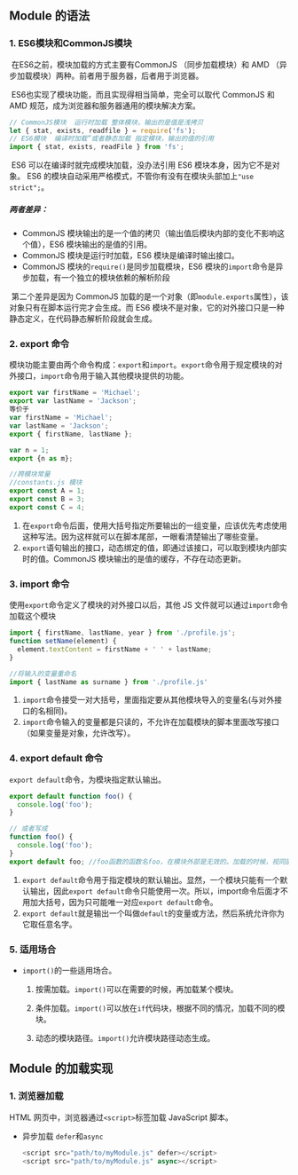 ## Module 的语法

### 1. ES6模块和CommonJS模块

​		在ES6之前，模块加载的方式主要有CommonJS （同步加载模块）和 AMD （异步加载模块）两种。前者用于服务器，后者用于浏览器。

​		ES6也实现了模块功能，而且实现得相当简单，完全可以取代 CommonJS 和 AMD 规范，成为浏览器和服务器通用的模块解决方案。

```javascript
// CommonJS模块  运行时加载 整体模块，输出的是值是浅拷贝
let { stat, exists, readfile } = require('fs');
// ES6模块  编译时加载”或者静态加载 指定模块，输出的值的引用
import { stat, exists, readFile } from 'fs';
```

​		ES6 可以在编译时就完成模块加载，没办法引用 ES6 模块本身，因为它不是对象。		ES6 的模块自动采用严格模式，不管你有没有在模块头部加上`"use strict";`。

##### 两者差异：

- CommonJS 模块输出的是一个值的拷贝（输出值后模块内部的变化不影响这个值），ES6 模块输出的是值的引用。
- CommonJS 模块是运行时加载，ES6 模块是编译时输出接口。
- CommonJS 模块的`require()`是同步加载模块，ES6 模块的`import`命令是异步加载，有一个独立的模块依赖的解析阶段

​       第二个差异是因为 CommonJS 加载的是一个对象（即`module.exports`属性），该对象只有在脚本运行完才会生成。而 ES6 模块不是对象，它的对外接口只是一种静态定义，在代码静态解析阶段就会生成。

### 2. export 命令

​	模块功能主要由两个命令构成：`export`和`import`。`export`命令用于规定模块的对外接口，`import`命令用于输入其他模块提供的功能。

```javascript
export var firstName = 'Michael';
export var lastName = 'Jackson';
等价于
var firstName = 'Michael';
var lastName = 'Jackson';
export { firstName, lastName };

var n = 1;
export {n as m};

//跨模块常量
//constants.js 模块
export const A = 1;
export const B = 3;
export const C = 4;
```

1. 在`export`命令后面，使用大括号指定所要输出的一组变量，应该优先考虑使用这种写法。因为这样就可以在脚本尾部，一眼看清楚输出了哪些变量。
2. `export`语句输出的接口，动态绑定的值，即通过该接口，可以取到模块内部实时的值。CommonJS 模块输出的是值的缓存，不存在动态更新。

### 3. import 命令

使用`export`命令定义了模块的对外接口以后，其他 JS 文件就可以通过`import`命令加载这个模块

```javascript
import { firstName, lastName, year } from './profile.js';
function setName(element) {
  element.textContent = firstName + ' ' + lastName;
}

//将输入的变量重命名
import { lastName as surname } from './profile.js'
```

1. `import`命令接受一对大括号，里面指定要从其他模块导入的变量名(与对外接口的名相同)。
2. `import`命令输入的变量都是只读的，不允许在加载模块的脚本里面改写接口（如果变量是对象，允许改写）。

### 4. export default 命令

`export default`命令，为模块指定默认输出。

```javascript
export default function foo() {
  console.log('foo');
}

// 或者写成
function foo() {
  console.log('foo');
}
export default foo; //foo函数的函数名foo，在模块外部是无效的。加载的时候，视同匿名函数加载。
```

1. `export default`命令用于指定模块的默认输出。显然，一个模块只能有一个默认输出，因此`export default`命令只能使用一次。所以，import命令后面才不用加大括号，因为只可能唯一对应`export default`命令。
2. `export default`就是输出一个叫做`default`的变量或方法，然后系统允许你为它取任意名字。

### 5. 适用场合

- `import()`的一些适用场合。

  1. 按需加载。`import()`可以在需要的时候，再加载某个模块。

  2. 条件加载。`import()`可以放在`if`代码块，根据不同的情况，加载不同的模块。

  3. 动态的模块路径。`import()`允许模块路径动态生成。

     

## Module 的加载实现

### 1. 浏览器加载

HTML 网页中，浏览器通过`<script>`标签加载 JavaScript 脚本。

- 异步加载 `defer`和`async`

  ```javascript
  <script src="path/to/myModule.js" defer></script>
  <script src="path/to/myModule.js" async></script>
  ```

  <script>标签打开defer或async属性，脚本就会异步加载。渲染引擎遇到这一行命令，就会开始下载外部脚本，但不会等它下载和执行，而是直接执行后面的命令。

- `defer`与`async`的区别是：

  1. `defer`是“渲染完再执行”，`async`是“下载完就执行”。

  2. 如果有多个`defer`脚本，会按照它们在页面出现的顺序加载，而多个`async`脚本是不能保证加载顺序的，只要该模块加载完成，就执行该模块。。

### 2. 加载规则

1. 浏览器加载 ES6 模块要在`<script>`标签中加入type="module"`属性。异步加载，不会造成浏览器堵塞，相当于defer属性，渲染完再执行。
2. 对于外部的模块脚本，可以使用`import`命令加载其他模块（`.js`后缀不可省略，需要提供绝对 URL 或相对 URL），也可以使用`export`命令输出对外接口。

### 3.  Node.js 的模块加载方法

1. js的两种模块： ES6 模块和 CommonJS 模块

   `.mjs`文件总是以 ES6 模块加载，`.cjs`文件总是以 CommonJS 模块加载，`.js`文件的加载取决于`package.json`里面`type`字段的设置（"type": "module"）。

2. package.json 的 main 字段

   package.json`文件有两个字段可以指定模块的入口文件：`main`和`exports

### 4.  循环加载

“循环加载”（指的是，`a`脚本的执行依赖`b`脚本，而`b`脚本的执行又依赖`a`脚本。

1.  CommonJS 模块的加载原理